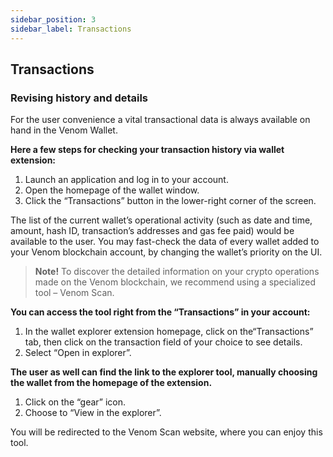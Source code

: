 ```yaml
---
sidebar_position: 3
sidebar_label: Transactions
---
```


## Transactions

### Revising history and details
  

For the user convenience a vital transactional data is always available on hand in the Venom Wallet.

**Here a few steps for checking your transaction history via wallet extension:**

  

1. Launch an application and log in to your account.
2. Open the homepage of the wallet window.
3. Click the “Transactions” button in the lower-right corner of the screen.

  

The list of the current wallet’s operational activity (such as date and time, amount, hash ID, transaction’s addresses and gas fee paid) would be available to the user. You may fast-check the data of every wallet added to your Venom blockchain account, by changing the wallet’s priority on the UI.

  

> **Note!** To discover the detailed information on your crypto operations made on the Venom blockchain, we recommend using a
> specialized tool – Venom Scan.

  

**You can access the tool right from the “Transactions” in your account:**

  

1. In the wallet explorer extension homepage, click on the“Transactions” tab, then click on the transaction field of your choice to see details.
2. Select “Open in explorer”.
    

  

**The user as well can find the link to the explorer tool, manually choosing the wallet from the homepage of the extension.**

  

1. Click on the “gear” icon.
2. Choose to “View in the explorer”.
    

  

You will be redirected to the Venom Scan website, where you can enjoy this tool.
